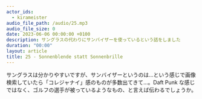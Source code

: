 ```yaml
---
actor_ids:
  - kirameister
audio_file_path: /audio/25.mp3
audio_file_size: 0
date: 2023-06-06 00:00:00 +0100
description: サングラスの代わりにサンバイザーを使っているという話をしました
duration: "00:00"
layout: article
title: 25 - Sonnenblende statt Sonnenbrille
---
```


サングラスは分かりやすいですが、サンバイザーというのは…という感じで画像検索していたら「コレジャナイ」感のものが多数出てきて…。Daft Punk な感じではなく、ゴルフの選手が被っているようなもの、と言えば伝わるでしょうか。

